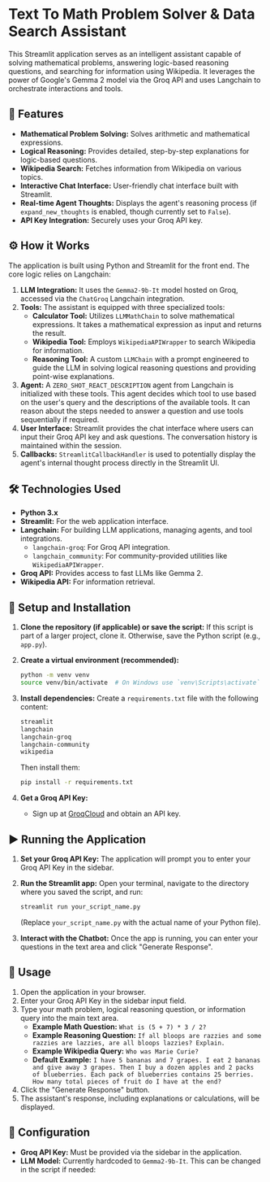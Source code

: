 # Text To Math Problem Solver & Data Search Assistant

This Streamlit application serves as an intelligent assistant capable of solving mathematical problems, answering logic-based reasoning questions, and searching for information using Wikipedia. It leverages the power of Google's Gemma 2 model via the Groq API and uses Langchain to orchestrate interactions and tools.

## 🧮 Features

*   **Mathematical Problem Solving:** Solves arithmetic and mathematical expressions.
*   **Logical Reasoning:** Provides detailed, step-by-step explanations for logic-based questions.
*   **Wikipedia Search:** Fetches information from Wikipedia on various topics.
*   **Interactive Chat Interface:** User-friendly chat interface built with Streamlit.
*   **Real-time Agent Thoughts:** Displays the agent's reasoning process (if `expand_new_thoughts` is enabled, though currently set to `False`).
*   **API Key Integration:** Securely uses your Groq API key.

## ⚙️ How it Works

The application is built using Python and Streamlit for the front end. The core logic relies on Langchain:

1.  **LLM Integration:** It uses the `Gemma2-9b-It` model hosted on Groq, accessed via the `ChatGroq` Langchain integration.
2.  **Tools:** The assistant is equipped with three specialized tools:
    *   **Calculator Tool:** Utilizes `LLMMathChain` to solve mathematical expressions. It takes a mathematical expression as input and returns the result.
    *   **Wikipedia Tool:** Employs `WikipediaAPIWrapper` to search Wikipedia for information.
    *   **Reasoning Tool:** A custom `LLMChain` with a prompt engineered to guide the LLM in solving logical reasoning questions and providing point-wise explanations.
3.  **Agent:** A `ZERO_SHOT_REACT_DESCRIPTION` agent from Langchain is initialized with these tools. This agent decides which tool to use based on the user's query and the descriptions of the available tools. It can reason about the steps needed to answer a question and use tools sequentially if required.
4.  **User Interface:** Streamlit provides the chat interface where users can input their Groq API key and ask questions. The conversation history is maintained within the session.
5.  **Callbacks:** `StreamlitCallbackHandler` is used to potentially display the agent's internal thought process directly in the Streamlit UI.

## 🛠️ Technologies Used

*   **Python 3.x**
*   **Streamlit:** For the web application interface.
*   **Langchain:** For building LLM applications, managing agents, and tool integrations.
    *   `langchain-groq`: For Groq API integration.
    *   `langchain_community`: For community-provided utilities like `WikipediaAPIWrapper`.
*   **Groq API:** Provides access to fast LLMs like Gemma 2.
*   **Wikipedia API:** For information retrieval.

## 🚀 Setup and Installation

1.  **Clone the repository (if applicable) or save the script:**
    If this script is part of a larger project, clone it. Otherwise, save the Python script (e.g., `app.py`).

2.  **Create a virtual environment (recommended):**
    ```bash
    python -m venv venv
    source venv/bin/activate  # On Windows use `venv\Scripts\activate`
    ```

3.  **Install dependencies:**
    Create a `requirements.txt` file with the following content:
    ```txt
    streamlit
    langchain
    langchain-groq
    langchain-community
    wikipedia
    ```
    Then install them:
    ```bash
    pip install -r requirements.txt
    ```

4.  **Get a Groq API Key:**
    *   Sign up at [GroqCloud](https://console.groq.com/keys) and obtain an API key.

## ▶️ Running the Application

1.  **Set your Groq API Key:**
    The application will prompt you to enter your Groq API Key in the sidebar.

2.  **Run the Streamlit app:**
    Open your terminal, navigate to the directory where you saved the script, and run:
    ```bash
    streamlit run your_script_name.py
    ```
    (Replace `your_script_name.py` with the actual name of your Python file).

3.  **Interact with the Chatbot:**
    Once the app is running, you can enter your questions in the text area and click "Generate Response".

## 📝 Usage

1.  Open the application in your browser.
2.  Enter your Groq API Key in the sidebar input field.
3.  Type your math problem, logical reasoning question, or information query into the main text area.
    *   **Example Math Question:** `What is (5 + 7) * 3 / 2?`
    *   **Example Reasoning Question:** `If all bloops are razzies and some razzies are lazzies, are all bloops lazzies? Explain.`
    *   **Example Wikipedia Query:** `Who was Marie Curie?`
    *   **Default Example:** `I have 5 bananas and 7 grapes. I eat 2 bananas and give away 3 grapes. Then I buy a dozen apples and 2 packs of blueberries. Each pack of blueberries contains 25 berries. How many total pieces of fruit do I have at the end?`
4.  Click the "Generate Response" button.
5.  The assistant's response, including explanations or calculations, will be displayed.

## 🔧 Configuration

*   **Groq API Key:** Must be provided via the sidebar in the application.
*   **LLM Model:** Currently hardcoded to `Gemma2-9b-It`. This can be changed in the script if needed:
